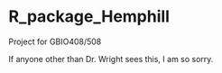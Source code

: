 # R_package_Hemphill
Project for GBIO408/508

If anyone other than Dr. Wright sees this, I am so sorry. 
